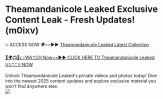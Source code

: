 # Theamandanicole Leaked Exclusive Content Leak - Fresh Updates! (m0ixv)

🔥 ACCESS NOW 🌍==►► <a href="https://tinyurl.com/kvy9nzfs" rel="nofollow">Theamandanicole Leaked Latest Collection</a>
<br><br>
[🔴🌍📺📱👉WA𝚃CH Now==►► CLICK HERE TO Theamandanicole Leaked 𝚆𝙰𝚃𝙲𝙷 NOW](https://tinyurl.com/kvy9nzfs)
<br><br>
Unlock Theamandanicole Leaked's private videos and photos today! Dive into the newest 2025 content updates and explore exclusive material you won’t find anywhere else.
<br>
<a href="https://tinyurl.com/kvy9nzfs" rel="nofollow" data-target="animated-image.originalLink"><img src="https://camo.githubusercontent.com/8a4f000d20f83aca3bf7ec5f350d767afa0574a8a352519fd8cfa583a6f93a33/68747470733a2f2f692e696d6775722e636f6d2f644a486b345a712e676966" data-canonical-src="https://i.imgur.com/dJHk4Zq.gif" style="max-width: 100%; display: inline-block;" data-target="animated-image.originalImage"></a>
<br>
